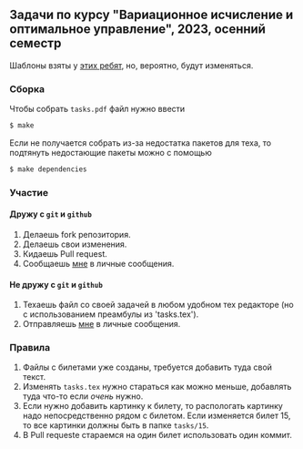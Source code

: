## Задачи по курсу "Вариационное исчисление и оптимальное управление", 2023, осенний семестр

Шаблоны взяты у [этих ребят](https://github.com/SherAndrei/msu_chm_tickets), но, вероятно, будут изменяться.

### <a name="сборка">Сборка</a>

Чтобы собрать `tasks.pdf` файл нужно ввести
```bash
$ make
```
Если не получается собрать из-за недостатка пакетов для теха, то подтянуть недостающие пакеты можно с помощью
```bash
$ make dependencies
```

### <a name="участие">Участие</a>

#### Дружу с `git` и `github`
1. Делаешь fork репозитория.
1. Делаешь свои изменения.
1. Кидаешь Pull request.
1. Сообщаешь [мне](https://t.me/VsevolodZaostrovsky) в личные сообщения.

#### Не дружу с `git` и `github`
1. Техаешь файл со своей задачей в любом удобном тех редакторе (но с использованием преамбулы из 'tasks.tex').
1. Отправляешь [мне](https://t.me/VsevolodZaostrovsky) в личные сообщения.

### <a name="правила">Правила</a>
1. Файлы с билетами уже созданы, требуется добавить туда свой текст.
1. Изменять `tasks.tex` нужно стараться как можно меньше, добавлять туда что-то если _очень_ нужно.
1. Если нужно добавить картинку к билету, то распологать картинку надо непосредственно рядом с билетом. Если изменяется билет 15, то все картинки должны быть в папке `tasks/15`.
1. В Pull requestе стараемся на один билет использовать один коммит.
